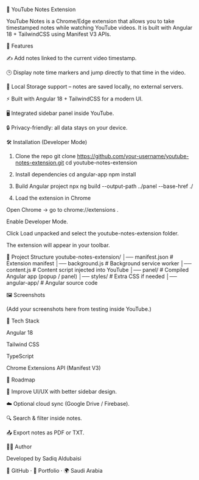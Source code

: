 📒 YouTube Notes Extension

YouTube Notes is a Chrome/Edge extension that allows you to take timestamped notes while watching YouTube videos.
It is built with Angular 18 + TailwindCSS using Manifest V3 APIs.

🚀 Features

✍️ Add notes linked to the current video timestamp.

🕒 Display note time markers and jump directly to that time in the video.

💾 Local Storage support – notes are saved locally, no external servers.

⚡️ Built with Angular 18 + TailwindCSS for a modern UI.

🖥️ Integrated sidebar panel inside YouTube.

🔒 Privacy-friendly: all data stays on your device.

🛠️ Installation (Developer Mode)
1. Clone the repo
git clone https://github.com/your-username/youtube-notes-extension.git
cd youtube-notes-extension

2. Install dependencies
cd angular-app
npm install

3. Build Angular project
npx ng build --output-path ../panel --base-href ./

4. Load the extension in Chrome

Open Chrome → go to chrome://extensions
.

Enable Developer Mode.

Click Load unpacked and select the youtube-notes-extension folder.

The extension will appear in your toolbar.

📂 Project Structure
youtube-notes-extension/
│── manifest.json          # Extension manifest
│── background.js          # Background service worker
│── content.js             # Content script injected into YouTube
│── panel/                 # Compiled Angular app (popup / panel)
│── styles/                # Extra CSS if needed
│── angular-app/           # Angular source code

🖼️ Screenshots

(Add your screenshots here from testing inside YouTube.)

🧩 Tech Stack

Angular 18

Tailwind CSS

TypeScript

Chrome Extensions API (Manifest V3)

📌 Roadmap

🎨 Improve UI/UX with better sidebar design.

☁️ Optional cloud sync (Google Drive / Firebase).

🔍 Search & filter inside notes.

📤 Export notes as PDF or TXT.

👨‍💻 Author

Developed by Sadiq Aldubaisi

🔗 GitHub · 💼 Portfolio · 🌍 Saudi Arabia
